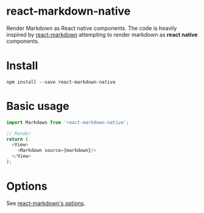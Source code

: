 # react-markdown-native
Render Markdown as React native components. The code is heavily inspired by [react-markdown](https://github.com/rexxars/react-markdown) attempting to render markdown as **react native** components.

# Install
```
npm install --save react-markdown-native
```

# Basic usage
```js
import Markdown from 'react-markdown-native';

// Render
return (
  <View>
    <Markdown source={markdown}/>
  </View>
);
```

# Options
See [react-markdown's options](https://github.com/rexxars/react-markdown#options).

